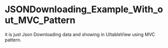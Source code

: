 # JSONDownloading_Example_With_out_MVC_Pattern
it is just Json Downloading data and showing in UItableView using MVC pattern.
